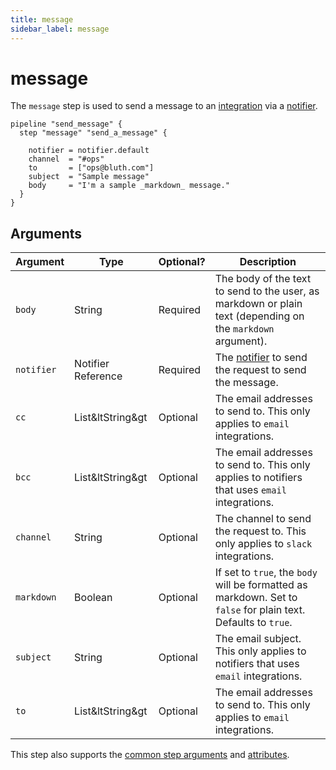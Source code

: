 ```yaml
---
title: message
sidebar_label: message
---
```


# message

The `message` step is used to send a message to an [integration](/docs/reference/config-files/integration) via a [notifier](/docs/reference/config-files/notifier).


```hcl
pipeline "send_message" {
  step "message" "send_a_message" {

    notifier = notifier.default
    channel  = "#ops"
    to       = ["ops@bluth.com"]
    subject  = "Sample message"
    body     = "I'm a sample _markdown_ message."
  }
}
```


## Arguments
| Argument        | Type      | Optional?   | Description
|-----------------|-----------|-------------|-----------------
| `body`        | String       | Required    | The body of the text to send to the user, as markdown or plain text (depending on the `markdown` argument).
| `notifier`      | Notifier Reference | Required    | The [notifier](/docs/reference/config-files/notifier) to send the request to send the message.
| `cc`            | List&ltString&gt | Optional    | The email addresses to send to. This only applies to `email` integrations.
| `bcc`           | List&ltString&gt | Optional    | The email addresses to send to. This only applies to notifiers that uses `email` integrations.
| `channel`       | String    | Optional    | The channel to send the request to.  This only applies to  `slack` integrations.
| `markdown`      | Boolean    | Optional    | If set to `true`, the `body` will be formatted as markdown.  Set to `false` for plain text.  Defaults to `true`.
| `subject`       | String    | Optional     | The email subject.  This only applies to notifiers that uses `email` integrations.
| `to`            | List&ltString&gt | Optional    | The email addresses to send to. This only applies to  `email` integrations.


This step also supports the [common step arguments](/docs/flowpipe-hcl/step#common-step-arguments) and [attributes](/docs/flowpipe-hcl/step#common-step-attributes-read-only).
